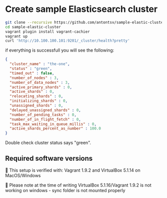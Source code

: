 # Create sample Elasticsearch cluster

```sh
git clone --recursive https://github.com/antontsv/sample-elastic-cluster.git
cd sample-elastic-cluster
vagrant plugin install vagrant-cachier
vagrant up
curl 'http://10.100.100.101:9201/_cluster/health?pretty'
```

if everything is successfull you will see the following:
```json
{
  "cluster_name" : "the-one",
  "status" : "green",
  "timed_out" : false,
  "number_of_nodes" : 3,
  "number_of_data_nodes" : 3,
  "active_primary_shards" : 0,
  "active_shards" : 0,
  "relocating_shards" : 0,
  "initializing_shards" : 0,
  "unassigned_shards" : 0,
  "delayed_unassigned_shards" : 0,
  "number_of_pending_tasks" : 0,
  "number_of_in_flight_fetch" : 0,
  "task_max_waiting_in_queue_millis" : 0,
  "active_shards_percent_as_number" : 100.0
}
```
Double check cluster status says "green".

## Required software versions
🚀  This setup is verified with: Vagrant 1.9.2 and VirtualBox 5.1.14
on MacOS/Windows

🚧  Please note at the time of writing VirtualBox 5.1.16/Vagrant 1.9.2
is not working on windows - sync folder is not mounted properly
